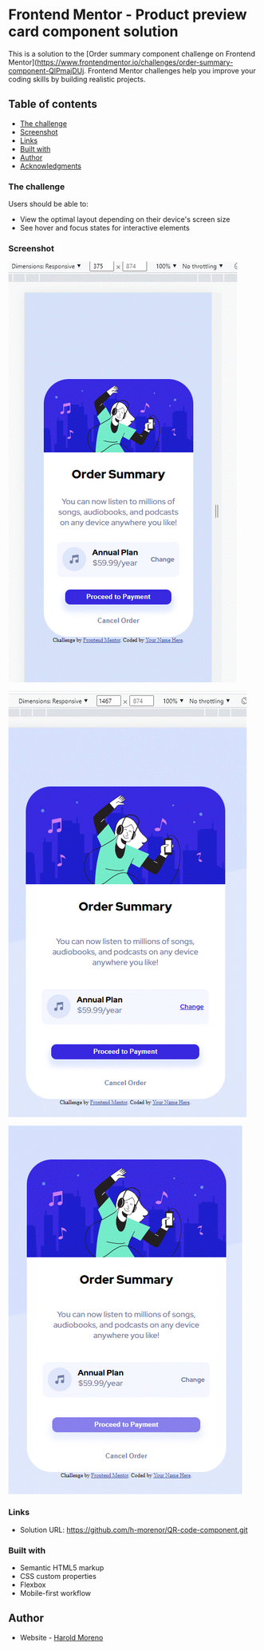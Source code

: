 # Frontend Mentor - Product preview card component solution

This is a solution to the [Order summary component challenge on Frontend Mentor](https://www.frontendmentor.io/challenges/order-summary-component-QlPmajDUj. Frontend Mentor challenges help you improve your coding skills by building realistic projects.

## Table of contents

- [The challenge](#the-challenge)
- [Screenshot](#screenshot)
- [Links](#links)
- [Built with](#built-with)
- [Author](#author)
- [Acknowledgments](#acknowledgments)

### The challenge

Users should be able to:

- View the optimal layout depending on their device's screen size
- See hover and focus states for interactive elements

### Screenshot

![Result mobile solution](./Results/Mobile-version.gif)

![Result desktop solution](./Results/Desktop-version.gif)

![Result desktop hover solution ](./Results/Desktop-version-hoover.gif)

### Links

- Solution URL: https://github.com/h-morenor/QR-code-component.git

### Built with

- Semantic HTML5 markup
- CSS custom properties
- Flexbox
- Mobile-first workflow

## Author

- Website - [Harold Moreno](https://github.com/h-morenor)
